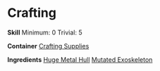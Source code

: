 <!-- TITLE: Huge Metal Shield -->
<!-- SUBTITLE: A giant plate of metal fixed to a chitinous arm -->

# Crafting
**Skill**
Minimum: 0
Trivial: 5

**Container**
[Crafting Supplies](crafting-supplies)

**Ingredients**
[Huge Metal Hull](huge-metal-hull)
[Mutated Exoskeleton](mutated-exoskeleton)